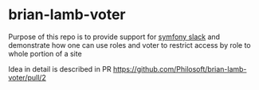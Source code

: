 # brian-lamb-voter

Purpose of this repo is to provide support for [symfony slack](https://symfony-devs.slack.com/archives/C3EQ7S3MJ/p1607541478329500)
and demonstrate how one can use roles and voter to restrict access by role to whole portion of a site

Idea in detail is described in PR https://github.com/Philosoft/brian-lamb-voter/pull/2
